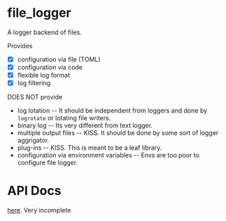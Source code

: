 # file_logger
A logger backend of files.

Provides

* [x] configuration via file (TOML)
* [x] configuration via code
* [x] flexible log format
* [x] log filtering

DOES NOT provide

* log lotation -- It should be independent from loggers and done by `logrotate` or lotating file writers.
* binary log -- Its very different from text logger.
* multiple output files -- KISS. It should be done by some sort of logger aggrigator.
* plug-ins -- KISS. This is meant to be a leaf library.
* configuration via environment variables -- Envs are too poor to configure file logger.


# API Docs

[here](http://keens.github.io/file_logger/file_logger/). Very incomplete
